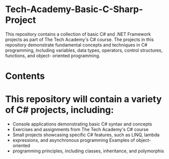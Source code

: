 # Tech-Academy-Basic-C-Sharp-Project
This repository contains a collection of basic C# and .NET Framework projects
as part of The Tech Academy's C# course. The projects in this repository 
demonstrate fundamental concepts and techniques in C# programming, including
variables, data types, operators, control structures, functions, and object-
oriented programming.

# Contents
# This repository will contain a variety of C# projects, including:
- Console applications demonstrating basic C# syntax and concepts
- Exercises and assignments from The Tech Academy's C# course
- Small projects showcasing specific C# features, such as LINQ, lambda
-  expressions, and asynchronous programming Examples of object-oriented
-   programming principles, including classes, inheritance, and polymorphis
